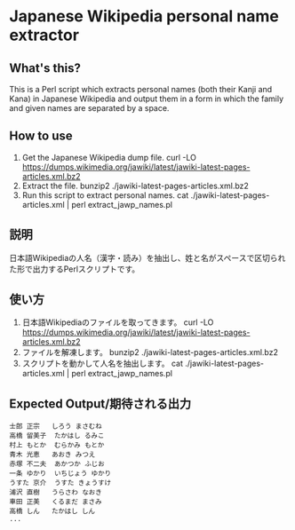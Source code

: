 Japanese Wikipedia personal name extractor
===================

What's this?
------------
This is a Perl script which extracts personal names (both their Kanji and Kana) in Japanese Wikipedia and output them in a form in which the family and given names are separated by a space.

How to use
----------
1. Get the Japanese Wikipedia dump file.
   curl -LO https://dumps.wikimedia.org/jawiki/latest/jawiki-latest-pages-articles.xml.bz2
2. Extract the file.
   bunzip2 ./jawiki-latest-pages-articles.xml.bz2
3. Run this script to extract personal names.
   cat ./jawiki-latest-pages-articles.xml | perl extract_jawp_names.pl

説明
----
日本語Wikipediaの人名（漢字・読み）を抽出し、姓と名がスペースで区切られた形で出力するPerlスクリプトです。

使い方
------
1. 日本語Wikipediaのファイルを取ってきます。
   curl -LO https://dumps.wikimedia.org/jawiki/latest/jawiki-latest-pages-articles.xml.bz2
2. ファイルを解凍します。
   bunzip2 ./jawiki-latest-pages-articles.xml.bz2
3. スクリプトを動かして人名を抽出します。
   cat ./jawiki-latest-pages-articles.xml | perl extract_jawp_names.pl

Expected Output/期待される出力
------------------------------
    士郎 正宗	しろう まさむね
    高橋 留美子	たかはし るみこ
    村上 もとか	むらかみ もとか
    青木 光恵	あおき みつえ
    赤塚 不二夫	あかつか ふじお
    一条 ゆかり	いちじょう ゆかり
    うすた 京介	うすた きょうすけ
    浦沢 直樹	うらさわ なおき
    車田 正美	くるまだ まさみ
    高橋 しん	たかはし しん
    ...
